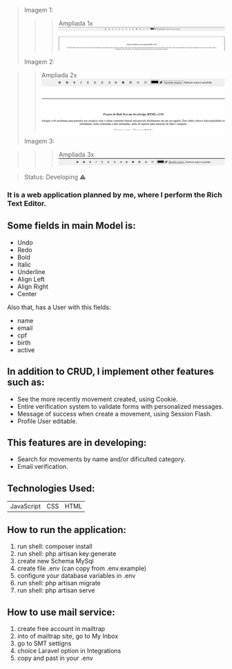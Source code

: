 > Imagem 1:
> > 
> > > Ampliada 1x
![header](https://github.com/WalisonAraujo08/assets/blob/main/richtext2.jpeg)
> > > 
> Imagem 2:

> > Ampliada 2x
![header](https://github.com/WalisonAraujo08/assets/blob/main/richtext3.jpeg)
> > 
> Imagem 3:

> > > Ampliada 3x
![header](https://github.com/WalisonAraujo08/assets/blob/main/richtext4.jpeg)


> Status: Developing ⚠️


### It is a web application planned by me, where I perform the Rich Text Editor.

## Some fields in main Model is:

+ Undo 
+ Redo
+ Bold
+ Italic
+ Underline
+ Align Left
+ Align Right
+ Center
  
Also that, has a User with this fields:

+ name
+ email
+ cpf
+ birth
+ active

## In addition to CRUD, I implement other features such as:

* See the more recently movement created, using Cookie.
* Entire verification system to validate forms with personalized messages.
* Message of success when create a movement, using Session Flash.
* Profile User editable.

## This features are in developing:

- Search for movements by name and/or dificulted category.
- Email verification.

## Technologies Used:

<table>
  <tr>
    <td>JavaScript</td>
    <td>CSS</td>
    <td>HTML</td>
  </tr>
</table>

## How to run the application:

1) run shell: composer install
2) run shell: php artisan key:generate
3) create new Schema MySql
4) create file .env (can copy from .env.example)
5) configure your database variables in .env
6) run shell: php artisan migrate
7) run shell: php artisan serve

## How to use mail service:

1) create free account in mailtrap
2) into of mailtrap site, go to My Inbox
3) go to SMT settigns
4) choice Laravel option in Integrations
5) copy and past in your .env

<center><img src=""></center>
